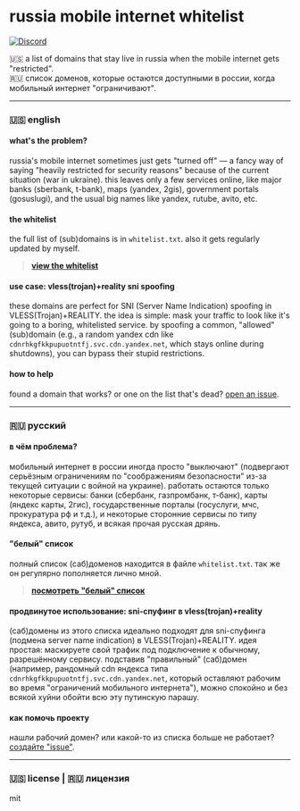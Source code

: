 # russia mobile internet whitelist

[![Discord](https://img.shields.io/discord/1282083082849091615?style=flat-square)](https://discord.gg/QPBdMf8dxG)

🇺🇸 a list of domains that stay live in russia when the mobile internet gets "restricted".
<br>
🇷🇺 список доменов, которые остаются доступными в россии, когда мобильный интернет "ограничивают".

---

### **🇺🇸 english**

#### what's the problem?

russia's mobile internet sometimes just gets "turned off" — a fancy way of saying "heavily restricted for security reasons" because of the current situation (war in ukraine). this leaves only a few services online, like major banks (sberbank, t-bank), maps (yandex, 2gis), government portals (gosuslugi), and the usual big names like yandex, rutube, avito, etc.

#### the whitelist

the full list of (sub)domains is in `whitelist.txt`. also it gets regularly updated by myself.

> **[view the whitelist](./whitelist.txt)**

#### use case: vless(trojan)+reality sni spoofing

these domains are perfect for SNI (Server Name Indication) spoofing in VLESS(Trojan)+REALITY. the idea is simple: mask your traffic to look like it's going to a boring, whitelisted service. by spoofing a common, "allowed" (sub)domain (e.g., a random yandex cdn like `cdnrhkgfkkpupuotntfj.svc.cdn.yandex.net`, which stays online during shutdowns), you can bypass their stupid restrictions.

#### how to help

found a domain that works? or one on the list that's dead? [open an issue](https://github.com/hxehex/russia-mobile-internet-whitelist/issues).

---

### **🇷🇺 русский**

#### в чём проблема?

мобильный интернет в россии иногда просто "выключают" (подвергают серьёзным ограничениям по "соображениям безопасности" из-за текущей ситуации с войной на украине). работать остаются только некоторые сервисы: банки (сбербанк, газпромбанк, т-банк), карты (яндекс карты, 2гис), государственные порталы (госуслуги, мчс, прокуратура рф и т.д.), и некоторые сторонние сервисы по типу яндекса, авито, рутуб, и всякая прочая русская дрянь.

#### "белый" список

полный список (саб)доменов находится в файле `whitelist.txt`. так же он регулярно пополняется лично мной.

> **[посмотреть "белый" список](./whitelist.txt)**

#### продвинутое использование: sni-спуфинг в vless(trojan)+reality

(саб)домены из этого списка идеально подходят для sni-спуфинга (подмена server name indication) в VLESS(Trojan)+REALITY. идея простая: маскируете свой трафик под подключение к обычному, разрешённому сервису. подставив "правильный" (саб)домен (например, рандомный cdn яндекса типа `cdnrhkgfkkpupuotntfj.svc.cdn.yandex.net`, который оставляют рабочим во время "ограничений мобильного интернета"), можно спокойно и без всякой хуйни обойти всю эту путинскую парашу.

#### как помочь проекту

нашли рабочий домен? или какой-то из списка больше не работает? [создайте "issue"](https://github.com/hxehex/russia-mobile-internet-whitelist/issues).

---

### 🇺🇸 license | 🇷🇺 лицензия

mit
